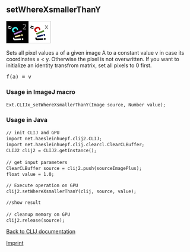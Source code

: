 ## setWhereXsmallerThanY
![Image](images/mini_clij2_logo.png)![Image](images/mini_clijx_logo.png)

Sets all pixel values a of a given image A to a constant value v in case its coordinates x < y. Otherwise the pixel is not overwritten.
If you want to initialize an identity transfrom matrix, set all pixels to 0 first.

<pre>f(a) = v</pre>

### Usage in ImageJ macro
```
Ext.CLIJx_setWhereXsmallerThanY(Image source, Number value);
```


### Usage in Java
```
// init CLIJ and GPU
import net.haesleinhuepf.clij2.CLIJ;
import net.haesleinhuepf.clij.clearcl.ClearCLBuffer;
CLIJ2 clij2 = CLIJ2.getInstance();

// get input parameters
ClearCLBuffer source = clij2.push(sourceImagePlus);
float value = 1.0;
```

```
// Execute operation on GPU
clij2.setWhereXsmallerThanY(clij, source, value);
```

```
//show result

// cleanup memory on GPU
clij2.release(source);
```


[Back to CLIJ documentation](https://clij.github.io/)

[Imprint](https://clij.github.io/imprint)
